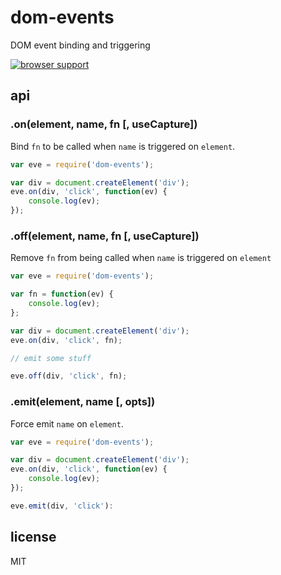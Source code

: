 # dom-events

DOM event binding and triggering

[![browser support](http://ci.testling.com/shtylman/dom-events.png)](http://ci.testling.com/shtylman/dom-events)

## api

### .on(element, name, fn [, useCapture])

Bind `fn` to be called when `name` is triggered on `element`.

```js
var eve = require('dom-events');

var div = document.createElement('div');
eve.on(div, 'click', function(ev) {
    console.log(ev);
});
```

### .off(element, name, fn [, useCapture])

Remove `fn` from being called when `name` is triggered on `element`

```js
var eve = require('dom-events');

var fn = function(ev) {
    console.log(ev);
};

var div = document.createElement('div');
eve.on(div, 'click', fn);

// emit some stuff

eve.off(div, 'click', fn);
```

### .emit(element, name [, opts])

Force emit `name` on `element`.

```js
var eve = require('dom-events');

var div = document.createElement('div');
eve.on(div, 'click', function(ev) {
    console.log(ev);
});

eve.emit(div, 'click'):
```

## license

MIT

